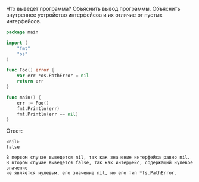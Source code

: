 Что выведет программа? Объяснить вывод программы. Объяснить внутреннее устройство интерфейсов и их отличие от пустых интерфейсов.

```go
package main

import (
	"fmt"
	"os"
)

func Foo() error {
	var err *os.PathError = nil
	return err
}

func main() {
	err := Foo()
	fmt.Println(err)
	fmt.Println(err == nil)
}
```

Ответ:
```
<nil>
false

В первом случае выведется nil, так как значение интерфейса равно nil.
В втором случае выведется false, так как интерфейс, содержащий нулевое значение
не является нулевым, его значение nil, но его тип *fs.PathError.

```
